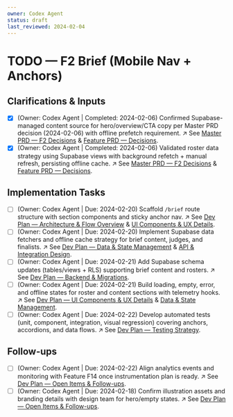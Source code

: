 ```yaml
---
owner: Codex Agent
status: draft
last_reviewed: 2024-02-04
---
```


# TODO — F2 Brief (Mobile Nav + Anchors)

## Clarifications & Inputs
- [x] (Owner: Codex Agent | Completed: 2024-02-06) Confirmed Supabase-managed content source for hero/overview/CTA copy per Master PRD decision (2024-02-06) with offline prefetch requirement. ↗️ See [Master PRD — F2 Decisions](masterPRD.md#f2--brief-mobile-nav--anchors-p0) & [Feature PRD — Decisions](featurePRD_F2.md#decisions-resolved-from-open-questions).
- [x] (Owner: Codex Agent | Completed: 2024-02-06) Validated roster data strategy using Supabase views with background refetch + manual refresh, persisting offline cache. ↗️ See [Master PRD — F2 Decisions](masterPRD.md#f2--brief-mobile-nav--anchors-p0) & [Feature PRD — Decisions](featurePRD_F2.md#decisions-resolved-from-open-questions).

## Implementation Tasks
- [ ] (Owner: Codex Agent | Due: 2024-02-20) Scaffold `/brief` route structure with section components and sticky anchor nav. ↗️ See [Dev Plan — Architecture & Flow Overview](devplan_F2.md#architecture--flow-overview) & [UI Components & UX Details](devplan_F2.md#ui-components--ux-details).
- [ ] (Owner: Codex Agent | Due: 2024-02-20) Implement Supabase data fetchers and offline cache strategy for brief content, judges, and finalists. ↗️ See [Dev Plan — Data & State Management](devplan_F2.md#data--state-management) & [API & Integration Design](devplan_F2.md#api--integration-design).
- [ ] (Owner: Codex Agent | Due: 2024-02-21) Add Supabase schema updates (tables/views + RLS) supporting brief content and rosters. ↗️ See [Dev Plan — Backend & Migrations](devplan_F2.md#backend--migrations).
- [ ] (Owner: Codex Agent | Due: 2024-02-21) Build loading, empty, error, and offline states for roster and content sections with telemetry hooks. ↗️ See [Dev Plan — UI Components & UX Details](devplan_F2.md#ui-components--ux-details) & [Data & State Management](devplan_F2.md#data--state-management).
- [ ] (Owner: Codex Agent | Due: 2024-02-22) Develop automated tests (unit, component, integration, visual regression) covering anchors, accordions, and data flows. ↗️ See [Dev Plan — Testing Strategy](devplan_F2.md#testing-strategy).

## Follow-ups
- [ ] (Owner: Codex Agent | Due: 2024-02-22) Align analytics events and monitoring with Feature F14 once instrumentation plan is ready. ↗️ See [Dev Plan — Open Items & Follow-ups](devplan_F2.md#open-items--follow-ups).
- [ ] (Owner: Codex Agent | Due: 2024-02-18) Confirm illustration assets and branding details with design team for hero/empty states. ↗️ See [Dev Plan — Open Items & Follow-ups](devplan_F2.md#open-items--follow-ups).
